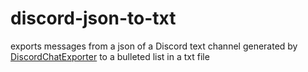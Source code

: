 # discord-json-to-txt
exports messages from a json of a Discord text channel generated by <a href="https://github.com/Tyrrrz/DiscordChatExporter">DiscordChatExporter</a> to a bulleted list in a txt file
